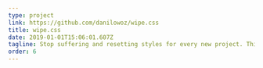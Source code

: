 ```yaml
---
type: project
link: https://github.com/danilowoz/wipe.css
title: wipe.css
date: 2019-01-01T15:06:01.607Z
tagline: Stop suffering and resetting styles for every new project. This is a library to reset default styles with some opinionated changes, that you'll love or not.
order: 6
---
```

